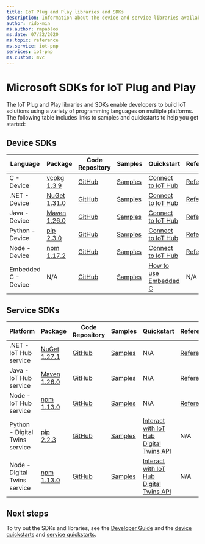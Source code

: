 ```yaml
---
title: IoT Plug and Play libraries and SDKs
description: Information about the device and service libraries available for developing IoT Plug and Play enabled solutions.
author: rido-min
ms.author: rmpablos
ms.date: 07/22/2020
ms.topic: reference
ms.service: iot-pnp
services: iot-pnp
ms.custom: mvc
---
```


# Microsoft SDKs for IoT Plug and Play

The IoT Plug and Play libraries and SDKs enable developers to build IoT solutions using a variety of programming languages on multiple platforms. The following table includes links to samples and quickstarts to help you get started:

## Device SDKs

| Language | Package | Code Repository | Samples | Quickstart | Reference |
|---|---|---|---|---|---|
| C - Device | [vcpkg 1.3.9](https://github.com/Azure/azure-iot-sdk-c/blob/master/doc/setting_up_vcpkg.md) | [GitHub](https://github.com/Azure/azure-iot-sdk-c) | [Samples](https://github.com/Azure/azure-iot-sdk-c/tree/master/iothub_client/samples/pnp) | [Connect to IoT Hub](quickstart-connect-device.md) | [Reference](/azure/iot-hub/iot-c-sdk-ref/) |
| .NET - Device | [NuGet 1.31.0](https://www.nuget.org/packages/Microsoft.Azure.Devices.Client) | [GitHub](https://github.com/Azure/azure-iot-sdk-csharp/tree/master/) | [Samples](https://github.com/Azure-Samples/azure-iot-samples-csharp/tree/master/iot-hub/Samples/device/PnpDeviceSamples) | [Connect to IoT Hub](quickstart-connect-device.md) | [Reference](/dotnet/api/microsoft.azure.devices.client?preserve-view=true&view=azure-dotnet) |
| Java - Device | [Maven 1.26.0](https://mvnrepository.com/artifact/com.microsoft.azure.sdk.iot/iot-device-client) | [GitHub](https://github.com/Azure/azure-iot-sdk-java/tree/master/) | [Samples](https://github.com/Azure/azure-iot-sdk-java/tree/master/device/iot-device-samples/pnp-device-sample) | [Connect to IoT Hub](quickstart-connect-device.md) | [Reference](/java/api/com.microsoft.azure.sdk.iot.device) |
| Python - Device | [pip 2.3.0](https://pypi.org/project/azure-iot-device/) | [GitHub](https://github.com/Azure/azure-iot-sdk-python/tree/master/) | [Samples](https://github.com/Azure/azure-iot-sdk-python/tree/master/azure-iot-device/samples/pnp) | [Connect to IoT Hub](quickstart-connect-device.md) | [Reference](/python/api/azure-iot-device/azure.iot.device?preserve-view=true&view=azure-python) |
| Node - Device | [npm 1.17.2](https://www.npmjs.com/package/azure-iot-device)  | [GitHub](https://github.com/Azure/azure-iot-sdk-node/tree/master/) | [Samples](https://github.com/Azure/azure-iot-sdk-node/tree/master/device/samples/pnp) | [Connect to IoT Hub](quickstart-connect-device.md) | [Reference](/javascript/api/azure-iot-device/) |
| Embedded C - Device | N/A | [GitHub](https://github.com/Azure/azure-sdk-for-c/)| [Samples](howto-use-embedded-c.md#samples) | [How to use Embedded C](howto-use-embedded-c.md) | N/A

## Service SDKs

| Platform  | Package | Code Repository | Samples | Quickstart | Reference |
|---|---|---|---|---|---|
| .NET - IoT Hub service | [NuGet 1.27.1](https://www.nuget.org/packages/Microsoft.Azure.Devices ) | [GitHub](https://github.com/Azure/azure-iot-sdk-csharp) | [Samples](https://github.com/Azure-Samples/azure-iot-samples-csharp/tree/master/iot-hub/Samples/service/PnpServiceSamples) | N/A | [Reference](/dotnet/api/microsoft.azure.devices?preserve-view=true&view=azure-dotnet) |
| Java - IoT Hub service | [Maven 1.26.0](https://mvnrepository.com/artifact/com.microsoft.azure.sdk.iot/iot-service-client/1.26.0) | [GitHub](https://github.com/Azure/azure-iot-sdk-java) | [Samples](https://github.com/Azure/azure-iot-sdk-java/tree/master/service/iot-service-samples/pnp-service-sample) | N/A | [Reference](/java/api/com.microsoft.azure.sdk.iot.service) |
| Node - IoT Hub service | [npm 1.13.0](https://www.npmjs.com/package/azure-iothub) | [GitHub](https://github.com/Azure/azure-iot-sdk-node) | [Samples](https://github.com/Azure/azure-iot-sdk-node/tree/master/service/samples) | N/A | [Reference](/javascript/api/azure-iothub/) |
| Python - Digital Twins service | [pip 2.2.3](https://pypi.org/project/azure-iot-hub) | [GitHub](https://github.com/Azure/azure-iot-sdk-python) | [Samples](https://github.com/Azure/azure-iot-sdk-python/tree/master/azure-iot-hub/samples) | [Interact with IoT Hub Digital Twins API](quickstart-service.md) | N/A |
| Node - Digital Twins service | [npm 1.13.0](https://www.npmjs.com/package/azure-iot-digitaltwins-service) | [GitHub](https://github.com/Azure/azure-iot-sdk-node) | [Samples](https://github.com/Azure/azure-iot-sdk-node/tree/master/service/samples/javascript) | [Interact with IoT Hub Digital Twins API](quickstart-service.md) | N/A |

## Next steps

To try out the SDKs and libraries, see the  [Developer Guide](concepts-developer-guide-device.md) and the [device quickstarts](quickstart-connect-device.md) and [service quickstarts](quickstart-service.md).